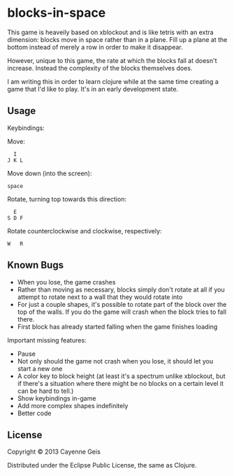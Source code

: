 # blocks-in-space

This game is heaveily based on xblockout and is like tetris with an extra
dimension: blocks move in space rather than in a plane.  Fill up a plane at
the bottom instead of merely a row in order to make it disappear.

However, unique to this game, the rate at which the blocks fall at doesn't
increase.  Instead the complexity of the blocks themselves does.

I am writing this in order to learn clojure while at the same time creating a
game that I'd like to play.  It's in an early development state.

## Usage

Keybindings:

Move:

      I
    J K L

Move down (into the screen):

    space

Rotate, turning top towards this direction:

      E
    S D F

Rotate counterclockwise and clockwise, respectively:

    W   R

## Known Bugs

* When you lose, the game crashes
* Rather than moving as necessary, blocks simply don't rotate at all if you
  attempt to rotate next to a wall that they would rotate into
* For just a couple shapes, it's possible to rotate part of the block over the
  top of the walls.  If you do the game will crash when the block tries to
  fall there.
* First block has already started falling when the game finishes loading

Important missing features:

* Pause
* Not only should the game not crash when you lose, it should let you start a
  new one
* A color key to block height (at least it's a spectrum unlike xblockout, but
  if there's a situation where there might be no blocks on a certain level it
  can be hard to tell.)
* Show keybindings in-game
* Add more complex shapes indefinitely
* Better code

## License

Copyright © 2013 Cayenne Geis

Distributed under the Eclipse Public License, the same as Clojure.
